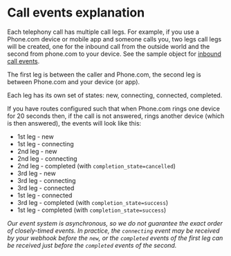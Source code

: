 # Call events explanation

Each telephony call has multiple call legs. For example, if you use a Phone.com device or mobile app and someone calls you, two legs call legs will be created, one for the inbound call from the outside world and the second from phone.com to your device. See the sample object for [inbound call events](./../events-examples/inbound-call-to-device).

The first leg is between the caller and Phone.com, the second leg is between Phone.com and your device (or app).

Each leg has its own set of states: new, connecting, connected, completed.

If you have routes configured such that when Phone.com rings one device for 20 seconds then, if the call is not answered, rings another device (which is then answered), the events will look like this:

* 1st leg - new
* 1st leg - connecting
* 2nd leg - new
* 2nd leg - connecting
* 2nd leg - completed (with `completion_state=cancelled`)
* 3rd leg - new
* 3rd leg - connecting
* 3rd leg - connected
* 1st leg - connected
* 3rd leg - completed (with `completion_state=success`)
* 1st leg - completed (with `completion_state=success`)

_Our event system is asynchronous, so we do not guarantee the exact order of closely-timed events. In practice, the `connecting` event may be received by your webhook before the `new`, or the `completed` events of the first leg can be received just before the `completed` events of the second._
